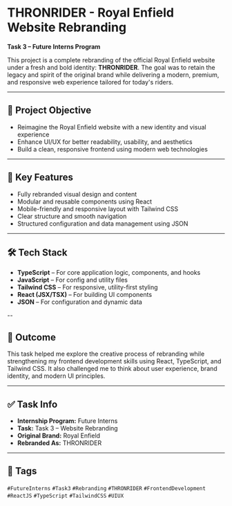 # THRONRIDER - Royal Enfield Website Rebranding

**Task 3 – Future Interns Program**

This project is a complete rebranding of the official Royal Enfield website under a fresh and bold identity: **THRONRIDER**. The goal was to retain the legacy and spirit of the original brand while delivering a modern, premium, and responsive web experience tailored for today's riders.

---

## 🚀 Project Objective

- Reimagine the Royal Enfield website with a new identity and visual experience
- Enhance UI/UX for better readability, usability, and aesthetics
- Build a clean, responsive frontend using modern web technologies

---

## 🧠 Key Features

- Fully rebranded visual design and content
- Modular and reusable components using React
- Mobile-friendly and responsive layout with Tailwind CSS
- Clear structure and smooth navigation
- Structured configuration and data management using JSON

---

## 🛠️ Tech Stack

- **TypeScript** – For core application logic, components, and hooks
- **JavaScript** – For config and utility files
- **Tailwind CSS** – For responsive, utility-first styling
- **React (JSX/TSX)** – For building UI components
- **JSON** – For configuration and dynamic data

--

## 📌 Outcome

This task helped me explore the creative process of rebranding while strengthening my frontend development skills using React, TypeScript, and Tailwind CSS. It also challenged me to think about user experience, brand identity, and modern UI principles.

---

## ✅ Task Info

- **Internship Program:** Future Interns
- **Task:** Task 3 – Website Rebranding
- **Original Brand:** Royal Enfield
- **Rebranded As:** THRONRIDER

---

## 🔖 Tags

`#FutureInterns` `#Task3` `#Rebranding` `#THRONRIDER` `#FrontendDevelopment` `#ReactJS` `#TypeScript` `#TailwindCSS` `#UIUX`

